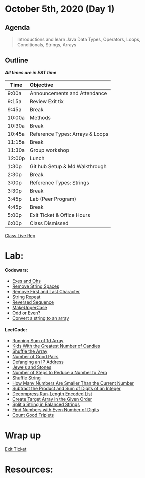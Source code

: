 # October 5th, 2020 (Day 1)

## Agenda
> Introductions and learn Java Data Types, Operators, Loops, Conditionals, Strings, Arrays

## Outline
_**All times are in EST time**_

| Time   | Objective                        |
| -------|:---------------------------------|
| 9:00a  | Announcements and Attendance     |
| 9:15a  | Review Exit tix                  |
| 9:45a  | Break                            |
| 10:00a | Methods                          |
| 10:30a | Break                            |
| 10:45a | Reference Types: Arrays & Loops  |
| 11:15a | Break                            |
| 11:30a | Group workshop                   |
| 12:00p | Lunch                            |
| 1:30p  | Git hub Setup & Md Walkthrough   | 
| 2:30p  | Break                            |
| 3:00p  | Reference Types: Strings         |
| 3:30p  | Break                            |
| 3:45p  | Lab (Peer Program)               |
| 4:45p  | Break                            |
| 5:00p  | Exit Ticket & Office Hours       |
| 6:00p  | Class Dismissed                  |


[Class Live Rep](https://repl.it/@SayeedJoseph/Class-Repo-Notes)

# Lab: 

#### Codewars: 
- [Exes and Ohs](https://www.codewars.com/kata/55908aad6620c066bc00002a/train/java)
- [Remove String Spaces](https://www.codewars.com/kata/57eae20f5500ad98e50002c5/train/java)
- [Remove First and Last Character](https://www.codewars.com/kata/56bc28ad5bdaeb48760009b0/train/java)
- [String Repeat](https://www.codewars.com/kata/57a0e5c372292dd76d000d7e/train/java)
- [Reversed Sequence](https://www.codewars.com/kata/5a00e05cc374cb34d100000d/train/java)
- [MakeUpperCase](https://www.codewars.com/kata/57a0556c7cb1f31ab3000ad7/train/java)
- [Odd or Even?](https://www.codewars.com/kata/5949481f86420f59480000e7/train/java)
- [Convert a string to an array](https://www.codewars.com/kata/57e76bc428d6fbc2d500036d/train/java)

#### LeetCode: 
- [Running Sum of 1d Array](https://leetcode.com/problems/running-sum-of-1d-array/)
- [Kids With the Greatest Number of Candies](https://leetcode.com/problems/kids-with-the-greatest-number-of-candies/)
- [Shuffle the Array](https://leetcode.com/problems/shuffle-the-array/)
- [Number of Good Pairs](https://leetcode.com/problems/number-of-good-pairs/)
- [Defanging an IP Address](https://leetcode.com/problems/defanging-an-ip-address/)
- [Jewels and Stones](https://leetcode.com/problems/jewels-and-stones/)
- [Number of Steps to Reduce a Number to Zero](https://leetcode.com/problems/number-of-steps-to-reduce-a-number-to-zero/)
- [Shuffle String](https://leetcode.com/problems/shuffle-string/)
- [How Many Numbers Are Smaller Than the Current Number](https://leetcode.com/problems/how-many-numbers-are-smaller-than-the-current-number/)
- [Subtract the Product and Sum of Digits of an Integer](https://leetcode.com/problems/subtract-the-product-and-sum-of-digits-of-an-integer/)
- [Decompress Run-Length Encoded List](https://leetcode.com/problems/decompress-run-length-encoded-list/)
- [Create Target Array in the Given Order](https://leetcode.com/problems/create-target-array-in-the-given-order/)
- [Split a String in Balanced Strings](https://leetcode.com/problems/split-a-string-in-balanced-strings/)
- [Find Numbers with Even Number of Digits](https://leetcode.com/problems/find-numbers-with-even-number-of-digits/)
- [Count Good Triplets](https://leetcode.com/problems/count-good-triplets/)

# Wrap up

[Exit Ticket](https://forms.gle/UGwPy6vkvpqnqpUF6)


# Resources:
